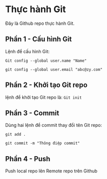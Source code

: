 # Thực hành Git
Đây là Github repo thực hành Git.
## Phần 1 - Cấu hình Git
Lệnh để cấu hình Git:
```
Git config --global user.name "Name"  

git config --global user.email "abc@zy.com"
```
## Phần 2 - Khởi tạo Git repo

lệnh để khởi tạo Git repo là: `Git init`

## Phần 3 - Commit

Dùng hai lệnh để commit thay đổi tên Git repo:
```
git add .  

git commit -m "Thông điệp commit" 
```
## Phần 4 - Push

Push local repo lên Remote repo trên Github
